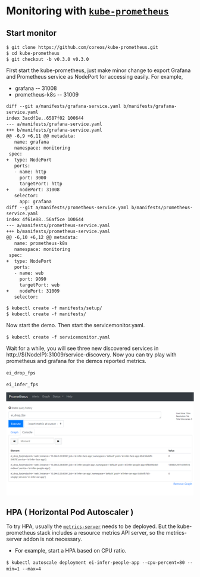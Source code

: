 # Monitoring with [`kube-prometheus`](https://github.com/coreos/kube-prometheus)

## Start monitor

```shell
$ git clone https://github.com/coreos/kube-prometheus.git
$ cd kube-prometheus
$ git checkout -b v0.3.0 v0.3.0
```

First start the kube-prometheus, just make minor change to export Grafana and Prometheus
service as NodePort for accessing easily. For example,

* grafana -- 31008
* prometheus-k8s -- 31009

```shell
diff --git a/manifests/grafana-service.yaml b/manifests/grafana-service.yaml
index 3acdf1e..6587f02 100644
--- a/manifests/grafana-service.yaml
+++ b/manifests/grafana-service.yaml
@@ -6,9 +6,11 @@ metadata:
   name: grafana
   namespace: monitoring
 spec:
+  type: NodePort
   ports:
   - name: http
     port: 3000
     targetPort: http
+    nodePort: 31008
   selector:
     app: grafana
diff --git a/manifests/prometheus-service.yaml b/manifests/prometheus-service.yaml
index 4f61e88..56af5ce 100644
--- a/manifests/prometheus-service.yaml
+++ b/manifests/prometheus-service.yaml
@@ -6,10 +6,12 @@ metadata:
   name: prometheus-k8s
   namespace: monitoring
 spec:
+  type: NodePort
   ports:
   - name: web
     port: 9090
     targetPort: web
+    nodePort: 31009
   selector:
```

```shell
$ kubectl create -f manifests/setup/
$ kubectl create -f manifests/
```

Now start the demo.
Then start the servicemonitor.yaml.

` $ kubectl create -f servicemonitor.yaml `
 
Wait for a while, you will see three new discovered services in http://${NodeIP}:31009/service-discovery.
Now you can try play with prometheus and grafana for the demos reported metrics.

` ei_drop_fps `

` ei_infer_fps `

![Prometheus](../../doc/images/prom.png)

## HPA ( Horizontal Pod Autoscaler )

To try HPA, usually the [`metrics-server`](https://github.com/kubernetes-sigs/metrics-server) needs to be deployed.
But the kube-prometheus stack includes a resource metrics API server, so the metrics-server addon is not necessary.

* For example, start a HPA based on CPU ratio.

` $ kubectl autoscale deployment ei-infer-people-app --cpu-percent=80 --min=1 --max=4 `


